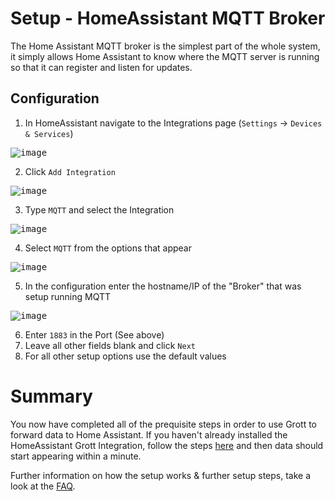 # Setup - HomeAssistant MQTT Broker
The Home Assistant MQTT broker is the simplest part of the whole system, it simply allows Home Assistant to know where the MQTT server is running so that it can register and listen for updates.

## Configuration
1. In HomeAssistant navigate to the Integrations page (`Settings` -> `Devices & Services`)

<kbd>![image](https://github.com/muppet3000/homeassistant-grott/assets/10612068/f6e4f4b1-f0c0-409d-bec5-a3a5620da0ed)</kbd>

2. Click `Add Integration`

<kbd>![image](https://github.com/muppet3000/homeassistant-grott/assets/10612068/f0975b56-c326-4ab4-b22a-f4203479855f)</kbd>

3. Type `MQTT` and select the Integration

<kbd>![image](https://github.com/muppet3000/homeassistant-grott/assets/10612068/785d799b-b9f2-41bf-9ed8-b83d843610fb)</kbd>


4. Select `MQTT` from the options that appear

<kbd>![image](https://github.com/muppet3000/homeassistant-grott/assets/10612068/6aa56df5-8f21-4c15-90d4-94fdd0bfe23b)</kbd>

5. In the configuration enter the hostname/IP of the "Broker" that was setup running MQTT

<kbd>![image](https://github.com/muppet3000/homeassistant-grott/assets/10612068/90dba7eb-9b48-473f-abcc-c4463df160eb)</kbd>

6. Enter `1883` in the Port (See above)
7. Leave all other fields blank and click `Next`
8. For all other setup options use the default values

# Summary
You now have completed all of the prequisite steps in order to use Grott to forward data to Home Assistant.
If you haven't already installed the HomeAssistant Grott Integration, follow the steps [here](README.md) and then data should start appearing within a minute.

Further information on how the setup works & further setup steps, take a look at the [FAQ](FAQ.md).
